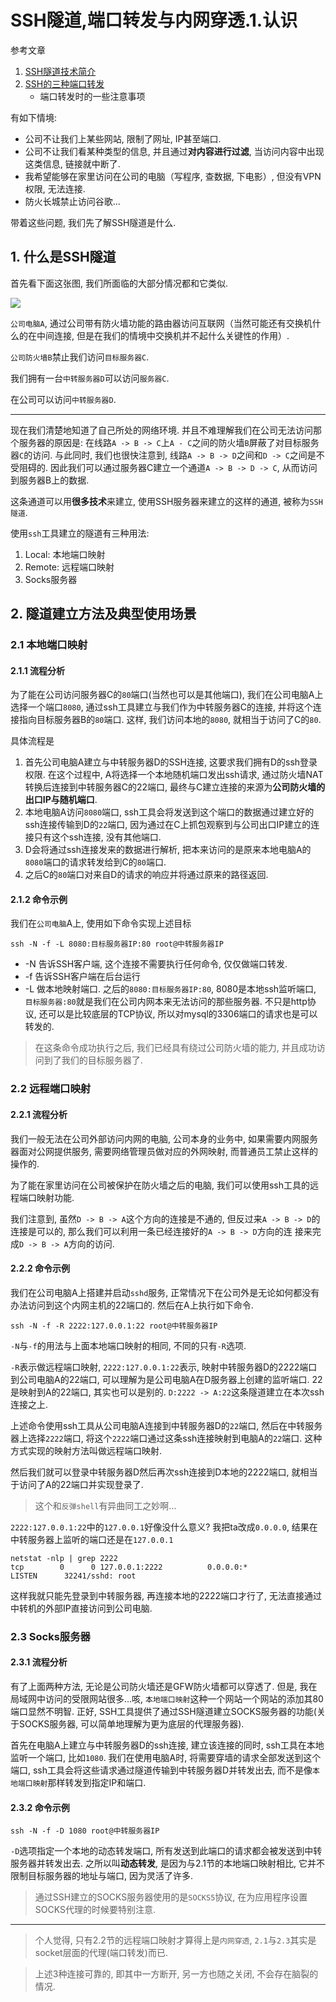 # SSH隧道,端口转发与内网穿透.1.认识

参考文章

1. [SSH隧道技术简介](http://blog.sina.com.cn/s/blog_6ca2bddf0100rljn.html)
2. [SSH的三种端口转发](https://jeremyxu2010.github.io/2018/12/ssh%E7%9A%84%E4%B8%89%E7%A7%8D%E7%AB%AF%E5%8F%A3%E8%BD%AC%E5%8F%91/)
    - 端口转发时的一些注意事项

有如下情境:

- 公司不让我们上某些网站, 限制了网址, IP甚至端口. 
- 公司不让我们看某种类型的信息, 并且通过**对内容进行过滤**, 当访问内容中出现这类信息, 链接就中断了. 
- 我希望能够在家里访问在公司的电脑（写程序, 查数据, 下电影）, 但没有VPN权限, 无法连接. 
- 防火长城禁止访问谷歌...

带着这些问题, 我们先了解SSH隧道是什么. 

## 1. 什么是SSH隧道

首先看下面这张图, 我们所面临的大部分情况都和它类似. 

![](https://gitee.com/generals-space/gitimg/raw/master/c9e1370f79ab53ec852d15bf7b4ec617.jpeg)

`公司电脑A`, 通过公司带有防火墙功能的路由器访问互联网（当然可能还有交换机什么的在中间连接, 但是在我们的情境中交换机并不起什么关键性的作用）. 

`公司防火墙B`禁止我们访问`目标服务器C`.

我们拥有一台`中转服务器D`可以访问`服务器C`.

在公司可以访问`中转服务器D`.

------

现在我们清楚地知道了自己所处的网络环境. 并且不难理解我们在公司无法访问那个服务器的原因是: 在线路`A -> B -> C`上`A - C`之间的防火墙`B`屏蔽了对目标服务器`C`的访问. 与此同时, 我们也很快注意到, 线路`A -> B -> D`之间和`D -> C`之间是不受阻碍的. 因此我们可以通过服务器C建立一个通道`A -> B -> D -> C`, 从而访问到服务器B上的数据. 

这条通道可以用**很多技术**来建立, 使用SSH服务器来建立的这样的通道, 被称为`SSH隧道`. 

使用`ssh`工具建立的隧道有三种用法:

1. Local: 本地端口映射
2. Remote: 远程端口映射
3. Socks服务器

## 2. 隧道建立方法及典型使用场景

### 2.1 本地端口映射

#### 2.1.1 流程分析

为了能在公司访问服务器C的`80`端口(当然也可以是其他端口), 我们在公司电脑A上选择一个端口`8080`, 通过ssh工具建立与我们作为中转服务器C的连接, 并将这个连接指向目标服务器B的`80`端口. 这样, 我们访问本地的`8080`, 就相当于访问了C的`80`.

具体流程是

1. 首先公司电脑A建立与中转服务器D的SSH连接, 这要求我们拥有D的ssh登录权限. 在这个过程中, A将选择一个本地随机端口发出ssh请求, 通过防火墙NAT转换后连接到中转服务器C的22端口, 最终与C建立连接的来源为**公司防火墙的出口IP与随机端口**.
2. 本地电脑A访问`8080`端口, ssh工具会将发送到这个端口的数据通过建立好的ssh连接传输到D的`22`端口, 因为通过在C上抓包观察到与公司出口IP建立的连接只有这个ssh连接, 没有其他端口.
3. D会将通过ssh连接发来的数据进行解析, 把本来访问的是原来本地电脑A的`8080`端口的请求转发给到C的`80`端口. 
4. 之后C的`80`端口对来自D的请求的响应并将通过原来的路径返回.

#### 2.1.2 命令示例

我们在`公司电脑`A上, 使用如下命令实现上述目标

```
ssh -N -f -L 8080:目标服务器IP:80 root@中转服务器IP
```

- -N 告诉SSH客户端, 这个连接不需要执行任何命令, 仅仅做端口转发.
- -f 告诉SSH客户端在后台运行
- -L 做本地映射端口. 之后的`8080:目标服务器IP:80`, 8080是本地ssh监听端口, `目标服务器:80`就是我们在公司内网本来无法访问的那些服务器. 不只是http协议, 还可以是比较底层的TCP协议, 所以对mysql的3306端口的请求也是可以转发的.

> 在这条命令成功执行之后, 我们已经具有绕过公司防火墙的能力, 并且成功访问到了我们的目标服务器了.

### 2.2 远程端口映射

#### 2.2.1 流程分析

我们一般无法在公司外部访问内网的电脑, 公司本身的业务中, 如果需要内网服务器面对公网提供服务, 需要网络管理员做对应的外网映射, 而普通员工禁止这样的操作的. 

为了能在家里访问在公司被保护在防火墙之后的电脑, 我们可以使用ssh工具的远程端口映射功能.

我们注意到, 虽然`D -> B -> A`这个方向的连接是不通的, 但反过来`A -> B -> D`的连接是可以的, 那么我们可以利用一条已经连接好的`A -> B -> D`方向的连 接来完成`D -> B -> A`方向的访问.

#### 2.2.2 命令示例

我们在公司电脑A上搭建并启动`sshd`服务, 正常情况下在公司外是无论如何都没有办法访问到这个内网主机的22端口的. 然后在A上执行如下命令.

```
ssh -N -f -R 2222:127.0.0.1:22 root@中转服务器IP
```

`-N`与`-f`的用法与上面本地端口映射的相同, 不同的只有`-R`选项.

`-R`表示做远程端口映射, `2222:127.0.0.1:22`表示, 映射中转服务器D的2222端口到公司电脑A的22端口, 可以理解为是公司电脑A在D服务器上创建的监听端口. 22是映射到A的22端口, 其实也可以是别的. `D:2222 -> A:22`这条隧道建立在本次ssh连接之上.

上述命令使用ssh工具从公司电脑A连接到中转服务器D的`22`端口, 然后在中转服务器上选择`2222`端口, 将这个`2222`端口通过这条ssh连接映射到电脑A的`22`端口. 这种方式实现的映射方法叫做远程端口映射. 

然后我们就可以登录中转服务器D然后再次ssh连接到D本地的2222端口, 就相当于访问了A的22端口并实现登录了.

> 这个和`反弹shell`有异曲同工之妙啊...

`2222:127.0.0.1:22`中的`127.0.0.1`好像没什么意义? 我把ta改成`0.0.0.0`, 结果在中转服务器上监听的端口还是在`127.0.0.1`

```
netstat -nlp | grep 2222
tcp        0      0 127.0.0.1:2222          0.0.0.0:*               LISTEN      32241/sshd: root
```

这样我就只能先登录到中转服务器, 再连接本地的2222端口才行了, 无法直接通过中转机的外部IP直接访问到公司电脑.

### 2.3 Socks服务器

#### 2.3.1 流程分析

有了上面两种方法, 无论是公司防火墙还是GFW防火墙都可以穿透了. 但是, 我在局域网中访问的受限网站很多...咳, `本地端口映射`这种一个网站一个网站的添加其80端口显然不明智. 正好, SSH工具提供了通过SSH隧道建立SOCKS服务器的功能(关于SOCKS服务器, 可以简单地理解为更为底层的代理服务器).

首先在电脑A上建立与中转服务器D的ssh连接, 建立该连接的同时, ssh工具在本地监听一个端口, 比如`1080`. 我们在使用电脑A时, 将需要穿墙的请求全部发送到这个端口, ssh工具会将这些请求通过隧道传输到中转服务器D并转发出去, 而不是像`本地端口映射`那样转发到指定IP和端口. 

#### 2.3.2 命令示例

```
ssh -N -f -D 1080 root@中转服务器IP
```

`-D`选项指定一个本地的动态转发端口, 所有发送到此端口的请求都会被发送到中转服务器并转发出去. 之所以叫**动态转发**, 是因为与2.1节的本地端口映射相比, 它并不限制目标服务器的地址与端口, 因为灵活了许多.

> 通过SSH建立的SOCKS服务器使用的是`SOCKS5`协议, 在为应用程序设置SOCKS代理的时候要特别注意.

------

> 个人觉得, 只有2.2节的远程端口映射才算得上是`内网穿透`, `2.1`与`2.3`其实是socket层面的代理(端口转发)而已.

> 上述3种连接可靠的, 即其中一方断开, 另一方也随之关闭, 不会存在脑裂的情况.
